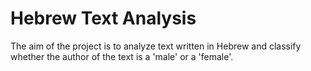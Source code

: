 # Hebrew Text Analysis
 The aim of the project is to analyze text written in Hebrew and classify whether the author of the text is a 'male' or a 'female'.
